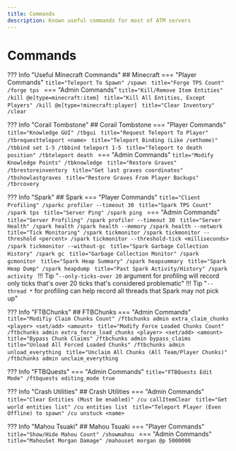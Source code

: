 ```yaml
---
title: Commands
description: Known useful commands for most of ATM servers
---
```


# Commands

??? Info "Useful Minecraft Commands"
    ## Minecraft
    === "Player Commands"
        ```title="Teleport To Spawn"
        /spawn
        ```
        ```title="Forge TPS Count"
        /forge tps
        ```
    === "Admin Commands"
        ```title="Kill/Remove Item Entities"
        /kill @e[type=minecraft:item]
        ```
        ```title="Kill All Entities, Except Players"
        /kill @e[type=!minecraft:player]
        ```
        ```title="Clear Inventory"
        /clear
        ```

??? Info "Corail Tombstone"
    ## Corail Tombstone
    === "Player Commands"
        ```title="Knowledge GUI"
        /tbgui
        ```
        ```title="Request Teleport To Player"
        /tbrequestteleport <name>
        ```
        ```title="Teleport Binding (Like /sethome)"
        /tbbind set 1-5
        /tbbind teleport 1-5
        ```
        ```title="Teleport to death position"
        /tbteleport death
        ```
    === "Admin Commands"
        ```title="Modify Knowledge Points"
        /tbknowledge
        ```
        ```title="Restore Graves"
        /tbrestoreinventory
        ```
        ```title="Get last graves coordinates"
        /tbshowlastgraves
        ```
        ```title="Restore Graves From Player Backups"
        /tbrcovery
        ```

??? Info "Spark"
    ## Spark
    === "Player Commands"
        ```title="Client Profiling"
        /sparkc profiler --timeout 30
        ```
        ```title="Spark TPS Count"
        /spark tps
        ```
        ```title="Server Ping"
        /spark ping
        ```
    === "Admin Commands"
        ```title="Server Profiling"
        /spark profiler --timeout 30
        ```
        ```title="Server Health"
        /spark health
        /spark health --memory
        /spark health --network
        ```
        ```title="Tick Monitoring"
        /spark tickmonitor
        /spark tickmonitor --threshold <percent>
        /spark tickmonitor --threshold-tick <milliseconds>
        /spark tickmonitor --without-gc
        ```
        ```title="Spark Garbage Collection History"
        /spark gc
        ```
        ```title="Garbage Collection Monitor"
        /spark gcmonitor
        ```
        ```title="Spark Heap Summary"
        /spark heapsummary
        ```
        ```title="Spark Heap Dump"
        /spark heapdump
        ```
        ```title="Past Spark Activity/History"
        /spark activity
        ```
    !!! Tip "`--only-ticks-over 20` argument for profiling will record only ticks that's over 20 ticks that's considered problematic"
    !!! Tip "`--thread *` for profiling can help record all threads that Spark may not pick up"

??? Info "FTBChunks"
    ## FTBChunks
    === "Admin Commands"
        ```title="Modifiy Claim Chunks Count"
        /ftbchunks admin extra_claim_chunks <player> <set/add> <amount>
        ```
        ```title="Modify Force Loaded Chunks Count"
        /ftbchunks admin extra_force_load_chunks <player> <set/add> <amount>
        ```
        ```title="Bypass Chunk Claims"
        /ftbchunks admin bypass_claims
        ```
        ```title="Unload All Forced Loaded Chunks"
        /ftbchunks admin unload_everything
        ```
        ```title="Unclaim All Chunks (All Team/Player Chunks)"
        /ftbchunks admin unclaim_everything
        ```

<!--- 
??? Info "FTBTeams/Party"
    ## FTBTeams/Party
--->

??? Info "FTBQuests"
    === "Admin Commands"
        ```title="FTBQuests Edit Mode"
        /ftbquests editing_mode true
        ```

??? Info "Crash Utilities"
    ## Crash Utilities
    === "Admin Commands"
        ```title="Clear Entities (Must be enabled)"
        /cu callItemClear
        ```
        ```title="Get world entities list"
        /cu entities list
        ```
        ```title="Teleport Player (Even Offline) to spawn"
        /cu unstuck <name>
        ```

??? Info "Mahou Tsuaki"
    ## Mahou Tsuaki
    === "Player Commands"
        ```title="Show/Hide Mahou Count"
        /showmahou
        ```
    === "Admin Commands"
        ```title="MahouSet Morgan Damage"
        /mahouset morgan @p 5000000
        ```
